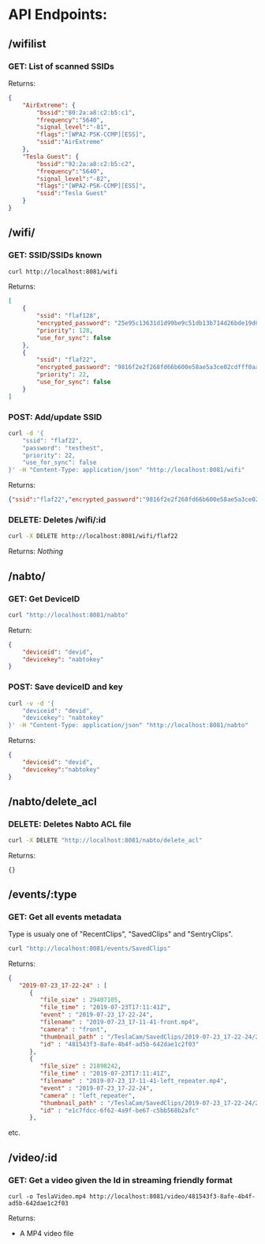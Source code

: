 # API Endpoints:

## /wifilist
### GET: List of scanned SSIDs
Returns:
```json
{
    "AirExtreme": {
        "bssid":"80:2a:a8:c2:b5:c1",
        "frequency":"5640",
        "signal_level":"-81",
        "flags":"[WPA2-PSK-CCMP][ESS]",
        "ssid":"AirExtreme"
    },
    "Tesla Guest": {
        "bssid":"92:2a:a8:c2:b5:c2",
        "frequency":"5640",
        "signal_level":"-82",
        "flags":"[WPA2-PSK-CCMP][ESS]",
        "ssid":"Tesla Guest"
    }
}
```

## /wifi/
### GET: SSID/SSIDs known
```bash
curl http://localhost:8081/wifi
```

Returns:
```json
[
    {
        "ssid": "flaf128",
        "encrypted_password": "25e95c13631d1d99be9c51db13b714d26bde19d0d84851bf99a4bb2a4e2478da",
        "priority": 128,
        "use_for_sync": false
    },
    {
        "ssid": "flaf22",
        "encrypted_password": "9816f2e2f268fd66b600e58ae5a3ce02cdfff0aaa57750e918e77e772fb0871a",
        "priority": 22,
        "use_for_sync": false
    }
]
```

### POST: Add/update SSID
```bash
curl -d '{
    "ssid": "flaf22",
    "password": "testhest",
    "priority": 22,
    "use_for_sync": false
}' -H "Content-Type: application/json" "http://localhost:8081/wifi"
```

Returns:
```json
{"ssid":"flaf22","encrypted_password":"9816f2e2f268fd66b600e58ae5a3ce02cdfff0aaa57750e918e77e772fb0871a","priority":22,"use_for_sync":false}
```

### DELETE: Deletes /wifi/:id
```bash
curl -X DELETE http://localhost:8081/wifi/flaf22
```

Returns:
*Nothing*

## /nabto/
### GET: Get DeviceID
```bash
curl "http://localhost:8081/nabto"
```
Return:
```json
{
    "deviceid": "devid",
    "devicekey": "nabtokey"
}
```

### POST: Save deviceID and key
```bash
curl -v -d '{ 
    "deviceid": "devid", 
    "devicekey": "nabtokey"
}' -H "Content-Type: application/json" "http://localhost:8081/nabto"
```
Returns:
```json
{
    "deviceid": "devid",
    "devicekey":"nabtokey"
}
```


## /nabto/delete_acl
### DELETE: Deletes Nabto ACL file
```bash
curl -X DELETE "http://localhost:8081/nabto/delete_acl"
```
Returns:
```
{}
```

## /events/:type
### GET: Get all events metadata
Type is usualy one of "RecentClips", "SavedClips" and "SentryClips".

```bash
curl "http://localhost:8081/events/SavedClips"
```
Returns:
```json
{
   "2019-07-23_17-22-24" : [
      {
         "file_size" : 29407105,
         "file_time" : "2019-07-23T17:11:41Z",
         "event" : "2019-07-23_17-22-24",
         "filename" : "2019-07-23_17-11-41-front.mp4",
         "camera" : "front",
         "thumbnail_path" : "/TeslaCam/SavedClips/2019-07-23_17-22-24/2019-07-23_17-11-41-front.mp4.jpg",
         "id" : "481543f3-8afe-4b4f-ad5b-642dae1c2f03"
      },
      {
         "file_size" : 21898242,
         "file_time" : "2019-07-23T17:11:41Z",
         "filename" : "2019-07-23_17-11-41-left_repeater.mp4",
         "event" : "2019-07-23_17-22-24",
         "camera" : "left_repeater",
         "thumbnail_path" : "/TeslaCam/SavedClips/2019-07-23_17-22-24/2019-07-23_17-11-41-left_repeater.mp4.jpg",
         "id" : "e1c7fdcc-6f62-4a9f-be67-c5bb568b2afc"
      },
```
etc.

## /video/:id
### GET: Get a video given the Id in streaming friendly format
```curl
curl -o TeslaVideo.mp4 http://localhost:8081/video/481543f3-8afe-4b4f-ad5b-642dae1c2f03
```
Returns:
- A MP4 video file
